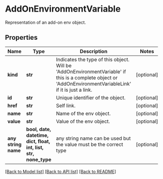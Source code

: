 # AddOnEnvironmentVariable

Representation of an add-on env object.

## Properties
Name | Type | Description | Notes
------------ | ------------- | ------------- | -------------
**kind** | **str** | Indicates the type of this object. Will be &#39;AddOnEnvironmentVariable&#39; if this is a complete object or &#39;AddOnEnvironmentVariableLink&#39; if it is just a link. | [optional] 
**id** | **str** | Unique identifier of the object. | [optional] 
**href** | **str** | Self link. | [optional] 
**name** | **str** | Name of the env object. | [optional] 
**value** | **str** | Value of the env object. | [optional] 
**any string name** | **bool, date, datetime, dict, float, int, list, str, none_type** | any string name can be used but the value must be the correct type | [optional]

[[Back to Model list]](../README.md#documentation-for-models) [[Back to API list]](../README.md#documentation-for-api-endpoints) [[Back to README]](../README.md)


